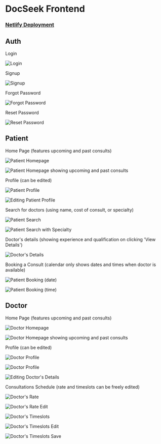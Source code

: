 # DocSeek Frontend

### [Netlify Deployment](https://docseek-mern.netlify.app/)

## Auth

Login

![Login](./public/images/Login.png)

Signup

![Signup](./public/images/Signup.png)

Forgot Password

![Forgot Password](./public/images/Forgot%20Password.png)

Reset Password

![Reset Password](./public/images/Reset%20Password.png)

## Patient

Home Page (features upcoming and past consults)

![Patient Homepage](./public/images/Patient%20Homepage%201.png)

![Patient Homepage showing upcoming and past consults](./public/images/Patient%20Homepage%202.png)

Profile (can be edited)

![Patient Profile](./public/images/Patient%20Profile.png)

![Editing Patient Profile](./public/images/Patient%20Profile%20Edit.png)

Search for doctors (using name, cost of consult, or specialty)

![Patient Search](./public/images/Patient%20Search%201.png)

![Patient Search with Specialty](./public/images/Patient%20Search%202.png)

Doctor's details (showing experience and qualification on clicking 'View Details')

![Doctor's Details](./public/images/Patient%20Details.png)

Booking a Consult (calendar only shows dates and times when doctor is available)

![Patient Booking (date)](./public/images/Patient%20Booking%201.png)

![Patient Booking (time)](./public/images/Patient%20Booking%202.png)

## Doctor

Home Page (features upcoming and past consults)

![Doctor Homepage](./public/images/Doctor%20Homepage%201.png)

![Doctor Homepage showing upcoming and past consults](./public/images/Doctor%20Homepage%202.png)

Profile (can be edited)

![Doctor Profile](./public/images/Doctor%20Profile%201.png)

![Doctor Profile](./public/images/Doctor%20Profile%202.png)

![Editing Doctor's Details](./public/images/Doctor%20Profile%20Edit.png)

Consultations Schedule (rate and timeslots can be freely edited)

![Doctor's Rate](./public/images/Doctor%20Consultations%201.png)

![Doctor's Rate Edit](./public/images/Doctor%20Consultations%202.png)

![Doctor's Timeslots](./public/images/Doctor%20Consultations%203.png)

![Doctor's Timeslots Edit](./public/images/Doctor%20Consultations%204.png)

![Doctor's Timeslots Save](./public/images/Doctor%20Consultations%205.png)